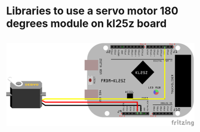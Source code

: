 # Libraries to use a servo motor 180 degrees module on kl25z board
<br>
<img src="./img/servomotor180.png">